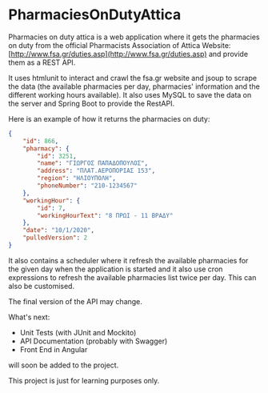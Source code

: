 # PharmaciesOnDutyAttica
Pharmacies on duty attica is a web application where it gets the pharmacies on duty from the official 
Pharmacists Association of Attica Website: [http://www.fsa.gr/duties.asp](http://www.fsa.gr/duties.asp)
and provide them as a REST API.

It uses htmlunit to interact and crawl the fsa.gr website and jsoup to scrape the data 
(the available pharmacies per day, pharmacies' information and the different working hours available).
It also uses MySQL to save the data on the server and Spring Boot to provide the RestAPI.

Here is an example of how it returns the pharmacies on duty:
```json
{
    "id": 866,
    "pharmacy": {
        "id": 3251,
        "name": "ΓΙΩΡΓΟΣ ΠΑΠΑΔΟΠΟΥΛΟΣ",
        "address": "ΠΛΑΤ.ΑΕΡΟΠΟΡΙΑΣ 153",
        "region": "ΗΛΙΟΥΠΟΛΗ",
        "phoneNumber": "210-1234567"
    },
    "workingHour": {
        "id": 7,
        "workingHourText": "8 ΠΡΩΙ - 11 ΒΡΑΔΥ"
    },
    "date": "10/1/2020",
    "pulledVersion": 2
}
```
It also contains a scheduler where it refresh the available pharmacies for the given day 
when the application is started and it also use cron expressions to refresh the available pharmacies 
list twice per day. This can also be customised.

The final version of the API may change.

What's next:
- Unit Tests (with JUnit and Mockito)
- API Documentation (probably with Swagger)
- Front End in Angular

will soon be added to the project.

This project is just for learning purposes only.

